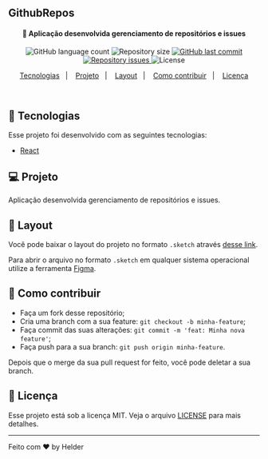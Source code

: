 ## GithubRepos
<h4 align="center">
  🚀 Aplicação desenvolvida gerenciamento de repositórios e issues
</h4>
<p align="center">
  <img alt="GitHub language count" src="https://img.shields.io/github/languages/count/helderavila/github-repos">

  <img alt="Repository size" src="https://img.shields.io/github/repo-size/helderavila/github-repos">

  <a href="https://github.com/helderavila/github-repos/commits/master">
    <img alt="GitHub last commit" src="https://img.shields.io/github/last-commit/helderavila/github-repos">
  </a>

  <a href="https://github.com/helderavila/github-repos/issues">
    <img alt="Repository issues" src="https://img.shields.io/github/issues/helderavila/github-repos">
  </a>

  <img alt="License" src="https://img.shields.io/badge/license-MIT-brightgreen">
</p>

<p align="center">
  <a href="#rocket-tecnologias">Tecnologias</a>&nbsp;&nbsp;&nbsp;|&nbsp;&nbsp;&nbsp;
  <a href="#-projeto">Projeto</a>&nbsp;&nbsp;&nbsp;|&nbsp;&nbsp;&nbsp;
  <a href="#-layout">Layout</a>&nbsp;&nbsp;&nbsp;|&nbsp;&nbsp;&nbsp;
  <a href="#-como-contribuir">Como contribuir</a>&nbsp;&nbsp;&nbsp;|&nbsp;&nbsp;&nbsp;
  <a href="#memo-licença">Licença</a>
</p>

<br>

## :rocket: Tecnologias

Esse projeto foi desenvolvido com as seguintes tecnologias:

- [React](https://reactjs.org)

## 💻 Projeto

Aplicação desenvolvida gerenciamento de repositórios e issues.

## 🔖 Layout

Você pode baixar o layout do projeto no formato `.sketch` através [desse link](nope).

Para abrir o arquivo no formato `.sketch` em qualquer sistema operacional utilize a ferramenta [Figma](https://figma.com).

## 🤔 Como contribuir

- Faça um fork desse repositório;
- Cria uma branch com a sua feature: `git checkout -b minha-feature`;
- Faça commit das suas alterações: `git commit -m 'feat: Minha nova feature'`;
- Faça push para a sua branch: `git push origin minha-feature`.

Depois que o merge da sua pull request for feito, você pode deletar a sua branch.

## :memo: Licença

Esse projeto está sob a licença MIT. Veja o arquivo [LICENSE](LICENSE.md) para mais detalhes.

---

Feito com ♥ by Helder

